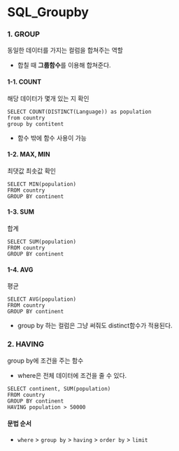 # SQL_Groupby

### 1. GROUP

동일한 데이터를 가지는 컬럼을 합쳐주는 역할

- 합칠 때 **그룹함수**를 이용해 합쳐준다.

#### 1-1. COUNT

해당 데이터가 몇개 있는 지 확인

```
SELECT COUNT(DISTINCT(Language)) as population 
from country 
group by contitent
```

- 함수 밖에 함수 사용이 가능

#### 1-2. MAX, MIN

최댓값 최솟값 확인

```
SELECT MIN(population) 
FROM country
GROUP BY continent
```

#### 1-3. SUM

합계

```
SELECT SUM(population)
FROM country
GROUP BY continent
```

#### 1-4. AVG

평균

```
SELECT AVG(population)
FROM country
GROUP BY continent
```

- group by 하는 컬럼은 그냥 써줘도 distinct함수가 적용된다.



### 2. HAVING

group by에 조건을 주는 함수

- where은 전체 데이터에 조건을 줄 수 있다.

```
SELECT continent, SUM(population)
FROM country
GROUP BY continent
HAVING population > 50000
```



#### 문법 순서

* `where` > `group by` > `having` > `order by` > `limit`

